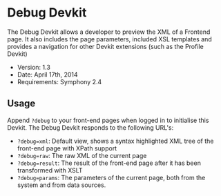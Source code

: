 # Debug Devkit

The Debug Devkit allows a developer to preview the XML of a Frontend page. It also includes the page parameters, included XSL templates and provides a navigation for other Devkit extensions (such as the Profile Devkit)

- Version: 1.3
- Date: April 17th, 2014
- Requirements: Symphony 2.4

## Usage

Append `?debug` to your front-end pages when logged in to initialise this Devkit. The Debug Devkit responds to the following URL's:

- `?debug=xml`: Default view, shows a syntax highlighted XML tree of the front-end page with XPath support
- `?debug=raw`: The raw XML of the current page
- `?debug=result`: The result of the front-end page after it has been transformed with XSLT
- `?debug=params`: The parameters of the current page, both from the system and from data sources.